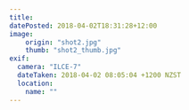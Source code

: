```yaml
---
title: 
datePosted: 2018-04-02T18:31:28+12:00
image: 
    origin: "shot2.jpg"
    thumb: "shot2_thumb.jpg"
exif:
  camera: "ILCE-7"
  dateTaken: 2018-04-02 08:05:04 +1200 NZST
  location:
    name: ""
---
```



	